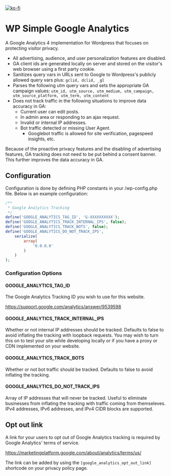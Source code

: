 [![ko-fi](https://www.ko-fi.com/img/githubbutton_sm.svg)](https://ko-fi.com/A0A01FORH)
# WP Simple Google Analytics
A Google Analytics 4 implementation for Wordpress that focuses on protecting visitor privacy.

* All advertising, audience, and user personalization features are disabled.
* GA client ids are generated locally on server and stored on the visitor's web browser using a first party cookie.
* Sanitizes query vars in URLs sent to Google to Wordpress's publicly allowed query vars plus: `gclid, dclid, _gl`
* Parses the following utm query vars and sets the appropriate GA campaign values: `utm_id, utm_source, utm_medium, utm_campaign, utm_source_platform, utm_term, utm_content`
* Does not track traffic in the following situations to improve data accuracy in GA:
  * Current user can edit posts.
  * In admin area or responding to an ajax request.
  * Invalid or internal IP addresses.
  * Bot traffic detected or missing User Agent.
    * Googlebot traffic is allowed for site verification, pagespeed insights, etc.

Because of the proactive privacy features and the disabling of advertising features, GA tracking does not need to be put behind a consent banner. This further improves the data accuracy in GA.

## Configuration
Configuration is done by defining PHP constants in your /wp-config.php file. Below is an example configuration:
```php
/**
 * Google Analytics Tracking
 */
define('GOOGLE_ANALYTICS_TAG_ID', 'G-XXXXXXXXXX');
define('GOOGLE_ANALYTICS_TRACK_INTERNAL_IPS', false);
define('GOOGLE_ANALYTICS_TRACK_BOTS', false);
define('GOOGLE_ANALYTICS_DO_NOT_TRACK_IPS',
	serialize(
		array(
			'0.0.0.0'
		)
	)
);
```
### Configuration Options
#### GOOGLE_ANALYTICS_TAG_ID
The Google Analytics Tracking ID you wish to use for this website.

https://support.google.com/analytics/answer/9539598

#### GOOGLE_ANALYTICS_TRACK_INTERNAL_IPS
Whether or not internal IP addresses should be tracked. Defaults to false to avoid inflating the tracking with loopback requests. You may wish to turn this on to test your site while developing locally or if you have a proxy or CDN implemented on your website.

#### GOOGLE_ANALYTICS_TRACK_BOTS
Whether or not bot traffic should be tracked. Defaults to false to avoid inflating the tracking.

#### GOOGLE_ANALYTICS_DO_NOT_TRACK_IPS
Array of IP addresses that will never be tracked. Useful to eliminate businesses from inflating the tracking with traffic coming from themseleves. IPv4 addresses, IPv6 addresses, and IPv4 CIDR blocks are supported.

## Opt out link
A link for your users to opt out of Google Analytics tracking is required by Google Analytics' terms of service. 

https://marketingplatform.google.com/about/analytics/terms/us/

The link can be added by using the ```[google_analytics_opt_out_link]``` shortcode on your privacy policy page.
